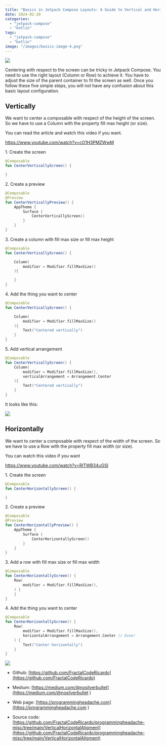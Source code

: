 ```yaml
---
title: "Basics in Jetpack Compose Layouts: A Guide to Vertical and Horizontal Centering"
date: 2024-02-20
categories: 
  - "jetpack-compose"
  - "kotlin"
tags: 
  - "jetpack-compose"
  - "kotlin"
image: "/images/basics-image-4.png"
---
```


![](/images/basics-image-4.png)

Centering with respect to the screen can be tricky in Jetpack Compose. You need to use the right layout (Column or Row) to achieve it. You have to adjust the size of the parent container to fit the screen as well. Once you follow these five simple steps, you will not have any confusion about this basic layout configuration.

## Vertically

We want to center a composable with respect of the height of the screen. So we have to use a Column with the property fill max height (or size).

You can read the article and watch this video if you want.

https://www.youtube.com/watch?v=cO1H3PMZWwM

1\. Create the screen

```kotlin
@Composable
fun CenterVerticallyScreen() {

}
```

2\. Create a preview

```kotlin
@Composable
@Preview
fun CenterVerticallyPreview() {
    AppTheme {
        Surface {
            CenterVerticallyScreen()
        }
    }
}
```

3\. Create a column with fill max size or fill max height

```kotlin
@Composable
fun CenterVerticallyScreen() {

    Column(
        modifier = Modifier.fillMaxSize()
    ){

    }
}
```

4\. Add the thing you want to center

```kotlin
@Composable
fun CenterVerticallyScreen() {

    Column(
        modifier = Modifier.fillMaxSize()
    ){
        Text("Centered vertically")
    }
}
```

5\. Add vertical arrangement

```kotlin
@Composable
fun CenterVerticallyScreen() {
    Column(
        modifier = Modifier.fillMaxSize(),
        verticalArrangement = Arrangement.Center 
    ){
        Text("Centered vertically")
    }
}
```

It looks like this:

![](/images/basics-image-3.png)

## Horizontally

We want to center a composable with respect of the width of the screen. So we have to use a Row with the property fill max width (or size).

You can watch this video if you want

https://www.youtube.com/watch?v=RlTWB34uGSI

1\. Create the screen

```kotlin
@Composable
fun CenterHorizontallyScreen() {

}
```

2\. Create a preview

```kotlin
@Composable
@Preview
fun CenterHorizontallyPreview() {
    AppTheme {
        Surface {
            CenterHorizontallyScreen()
        }
    }
}
```

3\. Add a row with fill max size or fill max width

```kotlin
@Composable
fun CenterHorizontallyScreen() {
    Row(
        modifier = Modifier.fillMaxSize(),
    ) {
    }
}
```

4\. Add the thing you want to center

```kotlin
@Composable
fun CenterHorizontallyScreen() {
    Row(
        modifier = Modifier.fillMaxSize(),
        horizontalArrangement = Arrangement.Center // Done!
    ) {
        Text("Center horizontally")
    }
}
```

![](/images/basics-image-5.png)

- Github: [https://github.com/FractalCodeRicardo](https://github.com/FractalCodeRicardo)

- Medium: [https://medium.com/@nosilverbullet](https://medium.com/@nosilverbullet )

- Web page: [https://programmingheadache.com](https://programmingheadache.com )

- Source code: [https://github.com/FractalCodeRicardo/programmingheadache-misc/tree/main/VerticalHorizontalAligment](https://github.com/FractalCodeRicardo/programmingheadache-misc/tree/main/VerticalHorizontalAligment)
